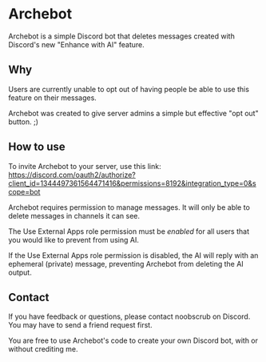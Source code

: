 # Archebot

Archebot is a simple Discord bot that deletes messages created with Discord's new "Enhance with AI" feature.


## Why

Users are currently unable to opt out of having people be able to use this feature on their messages.

Archebot was created to give server admins a simple but effective "opt out" button. ;)


## How to use

To invite Archebot to your server, use this link: https://discord.com/oauth2/authorize?client_id=1344497361564471416&permissions=8192&integration_type=0&scope=bot

Archebot requires permission to manage messages. It will only be able to delete messages in channels it can see.

The Use External Apps role permission must be *enabled* for all users that you would like to prevent from using AI.

If the Use External Apps role permission is disabled, the AI will reply with an ephemeral (private) message, preventing Archebot from deleting the AI output.


## Contact

If you have feedback or questions, please contact noobscrub on Discord. You may have to send a friend request first.

You are free to use Archebot's code to create your own Discord bot, with or without crediting me.
